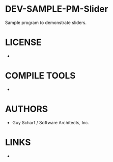 # DEV-SAMPLE-PM-Slider
Sample program to demonstrate sliders.  

LICENSE
===============
* 

COMPILE TOOLS
===============
* 
 
AUTHORS
===============
* Guy Scharf / Software Architects, Inc. 

LINKS
===============
* 
